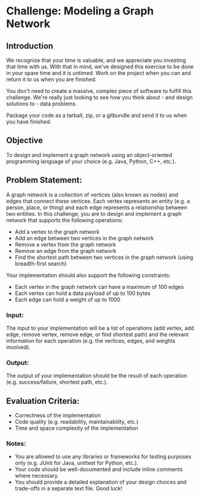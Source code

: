# Challenge: Modeling a Graph Network

## Introduction
We recognize that your time is valuable, and we appreciate you investing that time with us. With that in mind, we've designed this exercise to be done in your spare time and it is untimed. Work on the project when you can and return it to us when you are finished.

You don't need to create a massive, complex piece of software to fulfill this challenge. We're really just looking to see how you think about - and design solutions to - data problems. 

Package your code as a tarball, zip, or a gitbundle and send it to us when you have finished.

## Objective
To design and implement a graph network using an object-oriented programming language of your choice (e.g. Java, Python, C++, etc.).

## Problem Statement:

A graph network is a collection of vertices (also known as nodes) and edges that connect these vertices. Each vertex represents an entity (e.g. a person, place, or thing) and each edge represents a relationship between two entities. In this challenge, you are to design and implement a graph network that supports the following operations:

- Add a vertex to the graph network
- Add an edge between two vertices in the graph network
- Remove a vertex from the graph network
- Remove an edge from the graph network
- Find the shortest path between two vertices in the graph network (using breadth-first search)


Your implementation should also support the following constraints:
- Each vertex in the graph network can have a maximum of 100 edges
- Each vertex can hold a data payload of up to 100 bytes
- Each edge can hold a weight of up to 1000

### Input:
The input to your implementation will be a list of operations (add vertex, add edge, remove vertex, remove edge, or find shortest path) and the relevant information for each operation (e.g. the vertices, edges, and weights involved).

### Output:
The output of your implementation should be the result of each operation (e.g. success/failure, shortest path, etc.).

## Evaluation Criteria:

- Correctness of the implementation
- Code quality (e.g. readability, maintainability, etc.)
- Time and space complexity of the implementation

### Notes:

- You are allowed to use any libraries or frameworks for testing purposes only (e.g. JUnit for Java, unittest for Python, etc.).
- Your code should be well-documented and include inline comments where necessary.
- You should provide a detailed explanation of your design choices and trade-offs in a separate text file.
Good luck!
